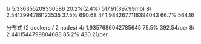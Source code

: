 1/ 5.336355209350586 20.2%(2.4%) 517.91(397.99mb) 
8/ 2.5413994789123535 37.5%   690.68
4/  1.9842677116394043 66.7% 564.16

分布式 (2 dockers / 2 nodes)
4/ 1.9357686042785645  75.5% 392.54/per
8/ 2.4411544799804688 85.2% 430.21/per



